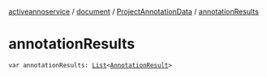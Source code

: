 [activeannoservice](../../index.md) / [document](../index.md) / [ProjectAnnotationData](index.md) / [annotationResults](./annotation-results.md)

# annotationResults

`var annotationResults: `[`List`](https://kotlinlang.org/api/latest/jvm/stdlib/kotlin.collections/-list/index.html)`<`[`AnnotationResult`](../../document.annotation/-annotation-result/index.md)`>`